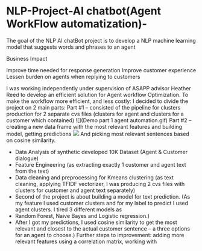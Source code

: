 # NLP-Project-AI chatbot(Agent WorkFlow automatization)-


The goal of the NLP AI chatBot project is to develop 
a NLP machine learning model
that suggests words and phrases to an agent 



Business Impact

Improve time needed for response generation
Improve customer experience
Lessen burden on agents when replying to customers

I was working independently under supervision of ASAPP advisor Heather Reed to develop an efficient solution for Agent workflow Optimization.
To make the workflow more efficient, and less costly: I decided to divide the project on 2 main parts:
Part #1 – consisted of the pipeline for clusters production for 2 separate cvs files (clusters for agent and clusters for a customer which contained)
![](Demo part 1 agent automation.gif)
Part #2 – creating a new data frame with the most relevant features and building model, getting predictions
![](https://github.com/AlbinaKrasykova/NLP-Project-Text-generation-for-an-Agent-/blob/main/Demo%20part%202%20agent%20automation%20solution.gif)
And picking most relevant sentences based on cosine similarity.   

-	Data Analysis of synthetic developed 10K Dataset (Agent & Customer dialogue)
-	Feature Engineering (as extracting exactly 1 customer and agent text from the text)
-	Data cleaning and preprocessing for Kmeans clustering (as text cleaning, applying TFIDF vectorizer, I was producing 2 cvs files with clusters for customer and agent text separately)
-	Second of the project is about building a model for text prediction. (As my feature I used customer clusters and for my label to predict I used agent clusters. I tired 3 different models as 
-	Random Forest, Naive Bayes and Logistic regression.)
-	After I got my predictions, I used cosine similarity to get the most relevant and closest to the actual customer sentence – a three options for an agent to choose.) 
Further steps to improvement: adding more relevant features using a correlation matrix, working with 


